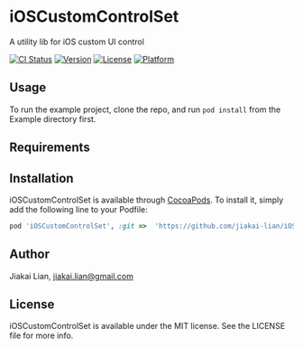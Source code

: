 # iOSCustomControlSet

A utility lib for iOS custom UI control

[![CI Status](http://img.shields.io/travis/jiakailian/iOSCustomControlSet.svg?style=flat)](https://travis-ci.org/jiakailian/iOSCustomControlSet)
[![Version](https://img.shields.io/cocoapods/v/iOSCustomControlSet.svg?style=flat)](http://cocoapods.org/pods/iOSCustomControlSet)
[![License](https://img.shields.io/cocoapods/l/iOSCustomControlSet.svg?style=flat)](http://cocoapods.org/pods/iOSCustomControlSet)
[![Platform](https://img.shields.io/cocoapods/p/iOSCustomControlSet.svg?style=flat)](http://cocoapods.org/pods/iOSCustomControlSet)

## Usage

To run the example project, clone the repo, and run `pod install` from the Example directory first.

## Requirements

## Installation

iOSCustomControlSet is available through [CocoaPods](http://cocoapods.org). To install
it, simply add the following line to your Podfile:

```ruby
pod 'iOSCustomControlSet', :git =>  'https://github.com/jiakai-lian/iOSCustomControlSet.git'
```

## Author

Jiakai Lian, jiakai.lian@gmail.com

## License

iOSCustomControlSet is available under the MIT license. See the LICENSE file for more info.

